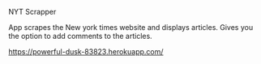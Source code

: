 
NYT Scrapper

App scrapes the New york times website and displays articles. Gives you the option to add comments to the articles.

https://powerful-dusk-83823.herokuapp.com/

